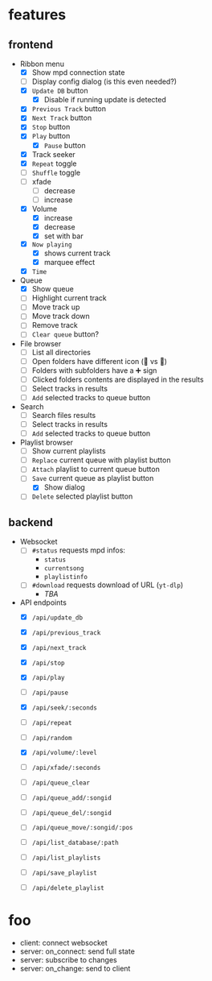 # features

## frontend

- Ribbon menu
  - [x] Show mpd connection state
  - [ ] Display config dialog (is this even needed?)
  - [x] `Update DB` button
    - [x] Disable if running update is detected
  - [x] `Previous Track` button
  - [x] `Next Track` button
  - [x] `Stop` button
  - [x] `Play` button
    - [x] `Pause` button
  - [x] Track seeker
  - [x] `Repeat` toggle
  - [ ] `Shuffle` toggle
  - [ ] xfade
    - [ ] decrease
    - [ ] increase
  - [x] Volume 
    - [x] increase
    - [x] decrease
    - [x] set with bar
  - [x] `Now playing`
    - [x] shows current track
    - [x] marquee effect
  - [x] `Time`
- Queue
  - [x] Show queue
  - [ ] Highlight current track
  - [ ] Move track up
  - [ ] Move track down
  - [ ] Remove track
  - [ ] `Clear queue` button?
- File browser
  - [ ] List all directories
  - [ ] Open folders have different icon (📂 vs 📁)
  - [ ] Folders with subfolders have a ➕ sign
  - [ ] Clicked folders contents are displayed in the results
  - [ ] Select tracks in results
  - [ ] `Add` selected tracks to queue button
- Search
  - [ ] Search files results
  - [ ] Select tracks in results
  - [ ] `Add` selected tracks to queue button
- Playlist browser
  - [ ] Show current playlists
  - [ ] `Replace` current queue with playlist button
  - [ ] `Attach` playlist to current queue button
  - [ ] `Save` current queue as playlist button
    - [x] Show dialog
  - [ ] `Delete` selected playlist button
    
## backend

- Websocket
  - [ ] `#status` requests mpd infos:
    - `status` 
    - `currentsong`
    - `playlistinfo`
  - [ ] `#download` requests download of URL (`yt-dlp`)
    - *TBA*
- API endpoints
  - [x] `/api/update_db`
  - [x] `/api/previous_track`
  - [x] `/api/next_track`
  - [x] `/api/stop`
  - [x] `/api/play`
  - [ ] `/api/pause`
  - [x] `/api/seek/:seconds`
  - [ ] `/api/repeat`
  - [ ] `/api/random`
  - [x] `/api/volume/:level`
  - [ ] `/api/xfade/:seconds`
  - [ ] `/api/queue_clear`
  - [ ] `/api/queue_add/:songid`
  - [ ] `/api/queue_del/:songid`
  - [ ] `/api/queue_move/:songid/:pos`
  - [ ] `/api/list_database/:path`
  - [ ] `/api/list_playlists`
  - [ ] `/api/save_playlist`
  - [ ] `/api/delete_playlist`


# foo

- client: connect websocket
- server: on_connect: send full state
- server: subscribe to changes
- server: on_change: send to client

